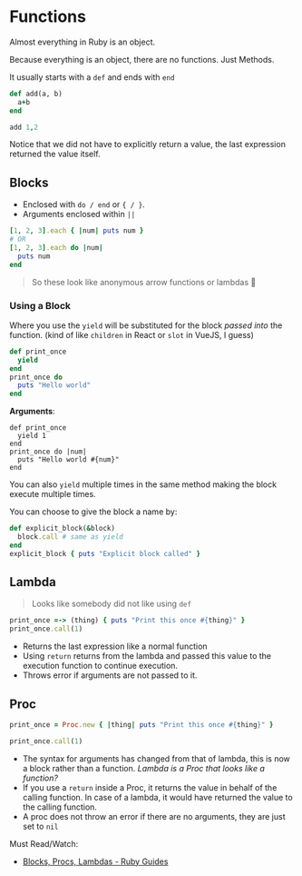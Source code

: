 # Functions

Almost everything in Ruby is an object.

Because everything is an object, there are no functions. Just Methods.

It usually starts with a `def` and ends with `end`

```ruby
def add(a, b)
  a+b
end

add 1,2 
```

Notice that we did not have to explicitly return a value, the last expression returned the value itself.

## Blocks

* Enclosed with `do / end` or `{ / }`.
* Arguments enclosed within `||`

```ruby
[1, 2, 3].each { |num| puts num }
# OR
[1, 2, 3].each do |num|
  puts num
end
```

> So these look like anonymous arrow functions or lambdas 🤔

### Using a Block

Where you use the `yield` will be substituted for the block _passed into_ the function. (kind of like `children` in React or `slot` in VueJS, I guess)

```ruby
def print_once
  yield
end
print_once do 
  puts "Hello world"
end
```

**Arguments**:

```
def print_once
  yield 1
end
print_once do |num|
  puts "Hello world #{num}"
end
```

You can also `yield` multiple times in the same method making the block execute multiple times.

You can choose to give the block a name by:

```ruby
def explicit_block(&block)
  block.call # same as yield
end
explicit_block { puts "Explicit block called" }
```

## Lambda

> Looks like somebody did not like using `def`

```ruby
print_once =-> (thing) { puts "Print this once #{thing}" }
print_once.call(1)
```
* Returns the last expression like a normal function
* Using `return` returns from the lambda and passed this value to the execution function to continue execution.
* Throws error if arguments are not passed to it.

## Proc

```ruby
print_once = Proc.new { |thing| puts "Print this once #{thing}" }

print_once.call(1)
```

* The syntax for arguments has changed from that of lambda, this is now a block rather than a function. *Lambda is a Proc that looks like a function?*
* If you use a `return` inside a Proc, it returns the value in behalf of the calling function. In case of a lambda, it would have returned the value to the calling function.
* A proc does not throw an error if there are no arguments, they are just set to `nil`


Must Read/Watch:

* [Blocks, Procs, Lambdas - Ruby Guides](https://www.rubyguides.com/2016/02/ruby-procs-and-lambdas/)